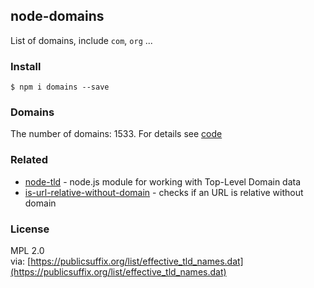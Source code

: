## node-domains

List of domains, include `com`, `org` ...

### Install

```
$ npm i domains --save
```

### Domains

The number of domains: 1533. For details see [code](index.js)

### Related

- [node-tld](https://github.com/donpark/node-tld) - node.js module for working with Top-Level Domain data
- [is-url-relative-without-domain](https://github.com/Arttse/node.is-url-relative-without-domain) - checks if an URL is relative without domain

### License

MPL 2.0  
via: [https://publicsuffix.org/list/effective_tld_names.dat](https://publicsuffix.org/list/effective_tld_names.dat)